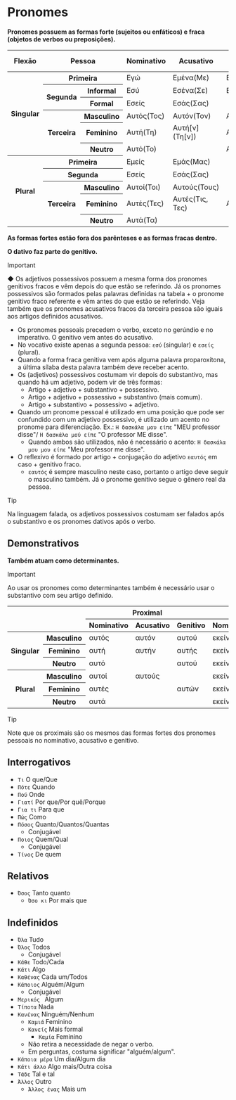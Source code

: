 # Pronomes

**Pronomes possuem as formas forte (sujeitos ou enfáticos) e fraca (objetos de verbos ou preposições).**

<table>
	<thead>
		<tr>
			<th>Flexão</th>
			<th colspan="2">Pessoa</th>
			<th>Nominativo</th>
			<th>Acusativo</th>
			<th>Genitivo</th>
			<th>Possessivo ◆</th>
		</tr>
	</thead>
	<tr>
		<th rowspan="6">Singular</th>
		<th colspan="2">Primeira</th>
		<td>Εγώ</td>
		<td>Εμένα(Με)</td>
		<td>Εμένα(Μου)</td>
		<td rowspan="6">
			<p>Δικός 🚹</p>
			<p>Δική 🚺</p>
			<p>Δικό ✴️</p>
		</td>
	</tr>
	<tr>
		<th rowspan="2">Segunda</th>
		<th>Informal</th>
		<td>Εσύ</td>
		<td>Εσένα(Σε)</td>
		<td>Εσένα(Σου)</td>
	</tr>
	<tr>
		<th>Formal</th>
		<td>Εσείς</td>
		<td colspan="2">Εσάς(Σας)</td>
	</tr>
	<tr>
		<th rowspan="3">Terceira</th>
		<th>Masculino</th>
		<td>Αυτός(Τος)</td>
		<td>Αυτόν(Τον)</td>
		<td>Αυτού(Του)</td>
	</tr>
	<tr>
		<th>Feminino</th>
		<td>Αυτή(Τη)</td>
		<td>Αυτή[ν](Τη[ν])</td>
		<td>Αυτής(Της)</td>
	</tr>
	<tr>
		<th>Neutro</th>
		<td colspan="2">Αυτό(Το)</td>
		<td>Αυτού(Του)</td>
	</tr>
	<tr>
		<th rowspan="5">Plural</th>
		<th colspan="2">Primeira</th>
		<td>Εμείς</td>
		<td colspan="2">Εμάς(Μας)</td>
		<td rowspan="5">
			<p>Δικοί 🚹</p>
			<p>Δικές 🚺</p>
			<p>Δικά ✴️</p>
		</td>
	</tr>
	<tr>
		<th colspan="2">Segunda</th>
		<td>Εσείς</td>
		<td colspan="2">Εσάς(Σας)</td>
	</tr>
	<tr>
		<th rowspan="3">Terceira</th>
		<th>Masculino</th>
		<td>Αυτοί(Τοι)</td>
		<td>Αυτούς(Τους)</td>
		<td rowspan="3">Αυτών(Τους)</td>
	</tr>
	<tr>
		<th>Feminino</th>
		<td>Αυτές(Τες)</td>
		<td>Αυτές(Τις, Τες)</td>
	</tr>
	<tr>
		<th>Neutro</th>
		<td colspan="2">Αυτά(Τα)</td>
	</tr>
</table>

**As formas fortes estão fora dos parênteses e as formas fracas dentro.**

**O dativo faz parte do genitivo.**

> [!IMPORTANT]
> ◆ Os adjetivos possessivos possuem a mesma forma dos pronomes genitivos fracos e vêm depois do que estão se referindo. Já os pronomes possessivos são formados pelas palavras definidas na tabela + o pronome genitivo fraco referente e vêm antes do que estão se referindo.
> Veja também que os pronomes acusativos fracos da terceira pessoa são iguais aos artigos definidos acusativos.

-   Os pronomes pessoais precedem o verbo, exceto no gerúndio e no imperativo. O genitivo vem antes do acusativo.
-   No vocativo existe apenas a segunda pessoa: `εσύ` (singular) e `εσείς` (plural).
-   Quando a forma fraca genitiva vem após alguma palavra proparoxítona, a última sílaba desta palavra também deve receber acento.
-   Os (adjetivos) possessivos costumam vir depois do substantivo, mas quando há um adjetivo, podem vir de três formas:
    -   Artigo + adjetivo + substantivo + possessivo.
    -   Artigo + adjetivo + possessivo + substantivo (mais comum).
    -   Artigo + substantivo + possessivo + adjetivo.
-   Quando um pronome pessoal é utilizado em uma posição que pode ser confundido com um adjetivo possessivo, é utilizado um acento no pronome para diferenciação. Ex.: `Η δασκάλα μου είπε` "MEU professor disse"/ `Η δασκάλα μού είπε` "O professor ME disse".
    -   Quando ambos são utilizados, não é necessário o acento: `Η δασκάλα μου μου είπε` "Meu professor me disse".
-   O reflexivo é formado por artigo + conjugação do adjetivo `εαυτός` em caso + genitivo fraco.
    -   `εαυτός` é sempre masculino neste caso, portanto o artigo deve seguir o masculino também. Já o pronome genitivo segue o gênero real da pessoa.

> [!TIP]
> Na linguagem falada, os adjetivos possessivos costumam ser falados após o substantivo e os pronomes dativos após o verbo.

## Demonstrativos

**Também atuam como determinantes.**

> [!IMPORTANT]
> Ao usar os pronomes como determinantes também é necessário usar o substantivo com seu artigo definido.

<table>
	<thead>
		<tr>
			<th colspan="2" rowspan="2"></th>
			<th colspan="3">Proximal</th>
			<th colspan="3">Distal</th>
		</tr>
		<tr>
			<th>Nominativo</th>
			<th>Acusativo</th>
			<th>Genitivo</th>
			<th>Nominativo</th>
			<th>Acusativo</th>
			<th>Genitivo</th>
		</tr>
	</thead>
	<tr>
		<th rowspan="3">Singular</th>
		<th>Masculino</th>
		<td>αυτός</td>
		<td>αυτόν</td>
		<td>αυτού</td>
		<td>εκείνος</td>
		<td>εκείνον</td>
		<td>εκείνου</td>
	</tr>
	<tr>
		<th>Feminino</th>
		<td>αυτή</td>
		<td>αυτήν</td>
		<td>αυτής</td>
		<td>εκείνη</td>
		<td>εκείνην</td>
		<td>εκείνης</td>
	</tr>
	<tr>
		<th>Neutro</th>
		<td colspan="2">αυτό</td>
		<td>αυτού</td>
		<td colspan="2">εκείνο</td>
		<td>εκείνου</td>
	</tr>
	<tr>
		<th rowspan="3">Plural</th>
		<th>Masculino</th>
		<td>αυτοί</td>
		<td>αυτούς</td>
		<td rowspan="3">αυτών</td>
		<td>εκείνοι</td>
		<td>εκείνους</td>
		<td rowspan="3">εκείνων</td>
	</tr>
	<tr>
		<th>Feminino</th>
		<td colspan="2">αυτές</td>
		<td colspan="2">εκείνες</td>
	</tr>
	<tr>
		<th>Neutro</th>
		<td colspan="2">αυτά</td>
		<td colspan="2">εκείνα</td>
	</tr>
</table>

> [!TIP]
> Note que os proximais são os mesmos das formas fortes dos pronomes pessoais no nominativo, acusativo e genitivo.

## Interrogativos

-   `Τι` O que/Que
-   `Πότε` Quando
-   `Πού` Onde
-   `Γιατί` Por que/Por quê/Porque
-   `Για τι` Para que
-   `Πώς` Como
-   `Πόσος` Quanto/Quantos/Quantas
    -   Conjugável
-   `Ποιος` Quem/Qual
    -   Conjugável
-   `Τίνος` De quem

## Relativos

-   `Όσος` Tanto quanto
    -   `Όσο κι` Por mais que

## Indefinidos

-   `Όλα` Tudo
-   `Όλος` Todos
    -   Conjugável
-   `Κάθε` Todo/Cada
-   `Κάτι` Algo
-   `Καθένας` Cada um/Todos
-   `Κάποιος` Alguém/Algum
    -   Conjugável
-   `Μερικός ` Algum
-   `Τίποτα` Nada
-   `Κανένας` Ninguém/Nenhum
    -   `Καμιά` Feminino
    -   `Κανείς` Mais formal
        -   `Καμία` Feminino
    -   Não retira a necessidade de negar o verbo.
    -   Em perguntas, costuma significar "alguém/algum".
-   `Κάποια μέρα` Um dia/Algum dia
-   `Κάτι άλλο` Algo mais/Outra coisa
-   `Τάδε` Tal e tal
-   `Άλλος` Outro
    -   `Άλλος ένας` Mais um
